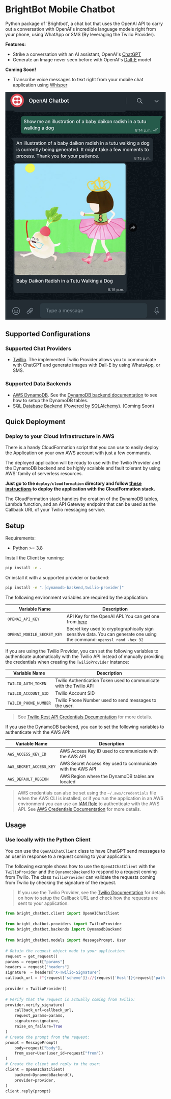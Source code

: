 # BrightBot Mobile Chatbot

Python package of 'Brightbot', a chat bot that uses the OpenAI API to carry out a conversation with OpenAI's incredible language models right from your phone, using WhatApp or SMS (By leveraging the Twilio Provider).

**Features:**

- Strike a conversation with an AI assistant, OpenAI's [ChatGPT](https://openai.com/blog/chatgpt)
- Generate an Image never seen before with OpenAI's [Dall-E](https://openai.com/blog/dall-e/) model

**Coming Soon!**

- Transcribe voice messages to text right from your mobile chat application using [Whisper](https://openai.com/blog/whisper/)

![Image of ChatGPT Mobile Chatbot](docs/images/whatsapp-img-example.jpeg?raw=true "ChatGPT Mobile Chatbot")

## Supported Configurations

### Supported Chat Providers

- [Twillio](https://www.twilio.com/).
    The implemented Twilio Provider allows you to communicate with ChatGPT and generate images with Dall-E by using WhatsApp, or SMS.

### Supported Data Backends

- [AWS DynamoDB](https://aws.amazon.com/dynamodb/).
    See the [DynamoDB backend documentation](bright_chatbot/backends/dynamodb/backend.py) to see
    how to setup the DynamoDB tables.
- [SQL Database Backend (Powered by SQLAlchemy)](https://docs.sqlalchemy.org/en/20/dialects/index.html). (Coming Soon)

## Quick Deployment

### Deploy to your Cloud Infrastructure in AWS

There is a handy CloudFormation script that you can use to easily deploy the Application on your own AWS account
with just a few commands.

The deployed application will be ready to use with the Twilio Provider and the DynamoDB backend and be highly scalable and fault tolerant by using AWS' family of serverless resources.

**Just go to the `deploy/cloudformation` directory and follow [these instructions](deploy/chatbot/README.md) to deploy the application with the CloudFormation stack.**

The CloudFormation stack handles the creation of the DynamoDB tables, Lambda function,
and an API Gateway endpoint that can be used as the Callback URL of your Twilio messaging service.

## Setup

Requirements:

- Python >= 3.8

Install the Client by running:

```sh
pip install -e .
```

Or install it with a supported provider or backend:

```sh
pip install -e ".[dynamodb-backend,twilio-provider]"
```

The following environment variables are required by the application:

Variable Name | Description
--- | ---
`OPENAI_API_KEY` | API Key for the OpenAI API. You can get one from [here](https://platform.openai.com/docs/api-reference/authentication)
`OPENAI_MOBILE_SECRET_KEY` | Secret key used to cryptographically sign sensitive data. You can generate one using the command: `openssl rand -hex 32`

If you are using the Twilio Provider, you can set the following variables to authenticate automatically with the Twilio API instead of manually providing the credentials when creating the `TwilioProvider` instance:

Variable Name | Description
--- | ---
`TWILIO_AUTH_TOKEN` | Twilio Authentication Token used to communicate with the Twilio API
`TWILIO_ACCOUNT_SID` | Twilio Account SID
`TWILIO_PHONE_NUMBER` | Twilio Phone Number used to send messages to the user.

> See [Twilio Rest API Credentials Documentation](https://www.twilio.com/docs/iam/credentials/api) for more details.

If you use the DynamoDB backend, you can to set the following variables to authenticate with the AWS API:

Variable Name | Description
--- | ---
`AWS_ACCESS_KEY_ID` | AWS Access Key ID used to communicate with the AWS API
`AWS_SECRET_ACCESS_KEY` | AWS Secret Access Key used to communicate with the AWS API
`AWS_DEFAULT_REGION` | AWS Region where the DynamoDB tables are located

> AWS credentials can also be set using the `~/.aws/credentials` file when the AWS CLI is installed, or if you run the application in an AWS environment you can use an [IAM Role](https://docs.aws.amazon.com/AWSEC2/latest/UserGuide/iam-roles-for-amazon-ec2.html) to authenticate with the AWS API.
> See [AWS Credentials Documentation](https://docs.aws.amazon.com/general/latest/gr/aws-security-credentials.html) for more details.

## Usage

### Use locally with the Python Client

You can use the `OpenAIChatClient` class to have ChatGPT send messages to an user in response to a request coming to your application.

The following example shows how to use the `OpenAIChatClient` with the `TwilioProvider` and the `DynamodbBackend` to
respond to a request coming from Twilio. The class `TwilioProvider` can validate the requests coming from Twilio by checking the signature of the request.

> If you use the Twilio Provider, see the [Twilio Documentation](https://www.twilio.com/docs/messaging/twiml#twilios-request-to-your-application)
> for details on how to setup the Callback URL and check how the requests are sent to your application.

```python
from bright_chatbot.client import OpenAIChatClient

from bright_chatbot.providers import TwilioProvider
from bright_chatbot.backends import DynamodbBackend

from bright_chatbot.models import MessagePrompt, User

# Obtain the request object made to your application:
request = get_request()
params = request["params"]
headers = request["headers"]
signature  = headers["X-Twilio-Signature"]
callback_url = f"{request['scheme']}://{request['Host']}{request['path']}"

provider = TwilioProvider()

# Verify that the request is actually coming from Twilio:
provider.verify_signature(
    callback_url=callback_url,
    request_params=params,
    signature=signature,
    raise_on_failure=True
)
# Create the prompt from the request:
prompt = MessagePrompt(
    body=request["body"],
    from_user=User(user_id=request["from"])
)
# Create the client and reply to the user:
client = OpenAIChatClient(
    backend=DynamodbBackend(),
    provider=provider,
)
client.reply(prompt)
```
